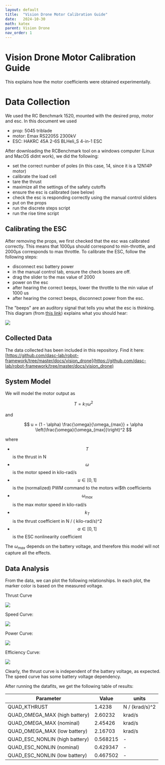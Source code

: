 ```yaml
---
layout: default
title:  "Vision Drone Motor Calibration Guide"
date:   2024-10-30
math: katex
parent: Vision Drone
nav_order: 1
---
```


# Vision Drone Motor Calibration Guide
This explains how the motor coefficients were obtained experimentally. 



# Data Collection

We used the RC Benchmark 1520, mounted with the desired prop, motor and esc. In this document we used
- prop: 5045 triblade
- motor: Emax RS2205S 2300kV
- ESC: HAKRC 45A 2-6S BLHeli_S 4-in-1 ESC

After downloading the RCBenchmark tool on a windows computer (Linux and MacOS didnt work), we did the following:
- set the correct number of poles (in this case, 14, since it is a 12N14P motor)
- calibrate the load cell
- tare the thrust
- maximize all the settings of the safety cutoffs
- ensure the esc is calibrated (see below)
- check the esc is responding correctly using the manual control sliders
- put on the props
- run the discrete steps script
- run the rise time script


## Calibrating the ESC
After removing the props, we first checked that the esc was calibrated correctly. This means that 1000μs should correspond to min-throttle, and 2000μs corresponds to max throttle. 
To calibrate the ESC, follow the following steps:
- disconnect esc battery power
- in the manual control tab, ensure the check boxes are off.
- drag the slider to the max value of 2000
- power on the esc
- after hearing the correct beeps, lower the throttle to the min value of 1000 us
- after hearing the correct beeps, disconnect power from the esc. 

The "beeps" are an auditory signal that tells you what the esc is thinking. This diagram (from [this link](https://github.com/4712/BLHeliSuite/blob/master/Manuals/BLHeli_S%20manual%20SiLabs%20Rev16.x.pdf)) explains what you should hear:

![](./imgs/esc_calibration.png)



## Collected Data

The data collected has been included in this repository. Find it here: [https://github.com/dasc-lab/robot-framework/tree/master/docs/vision_drone](https://github.com/dasc-lab/robot-framework/tree/master/docs/vision_drone)

## System Model

We will model the motor output as 

$$
T = k_T \omega^2
$$

and

$$
u = (1 - \alpha) \frac{\omega}{\omega_{max}} + \alpha \left(\frac{\omega}{\omega_{max}}\right)^2
$$

where
- $$T$$ is the thrust in N
- $$\omega$$ is the motor speed in kilo-rad/s
- $$u \in [0, 1]$$ is the (normalized) PWM command to the motors
wi$th coefficients
- $$\omega_{max}$$ is the max motor speed in kilo-rad/s
- $$k_T$$ is the thrust coefficient in N / ( kilo-rad/s)^2
- $$\alpha \in [0, 1]$$ is the ESC nonlinearity coefficient

The $\omega_{max}$ depends on the battery voltage, and therefore this model will not capture all the effects.


## Data Analysis

From the data, we can plot the following relationships. In each plot, the marker color is based on the measured voltage.

Thrust Curve

![](./imgs/thrust_curve.svg)

Speed Curve:

![](./imgs/speed_curve.svg)

Power Curve:

![](./imgs/power_curve.svg)

Efficiency Curve:

![](./imgs/efficiency_curve.svg)


Clearly, the thrust curve is independent of the battery voltage, as expected. 
The speed curve has some battery voltage dependency.

After running the datafits, we get the following table of results:

| Parameter | Value | units |
| ---------- | ------- | ------- |
| QUAD_KTHRUST |     1.4238 | N / (krad/s)^2 | 
| QUAD_OMEGA_MAX (high battery)	| 2.60232 | krad/s | 
| QUAD_OMEGA_MAX (nominal) | 2.45426 | krad/s | 
| QUAD_OMEGA_MAX (low battery) | 2.16703 | krad/s | 
| QUAD_ESC_NONLIN (high battery) | 0.568215 | 	- | 
| QUAD_ESC_NONLIN (nominal)	| 0.429347 | 	- | 
| QUAD_ESC_NONLIN (low battery)	| 0.467502 | 	- | 


